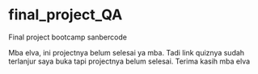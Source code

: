 # final_project_QA
Final project bootcamp sanbercode

Mba elva, ini projectnya belum selesai ya mba. Tadi link quiznya sudah terlanjur saya buka tapi projectnya belum selesai.
Terima kasih mba elva
